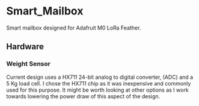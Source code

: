 # Smart_Mailbox
Smart mailbox designed for Adafruit M0 LoRa Feather.

## Hardware

### Weight Sensor
Current design uses a HX711 24-bit analog to digital converter, (ADC) and a 5 Kg load cell. I chose the HX711 chip as it was inexpensive and commonly used for this purpose. It might be worth looking at other options as I work towards lowering the power draw of this aspect of the design.

